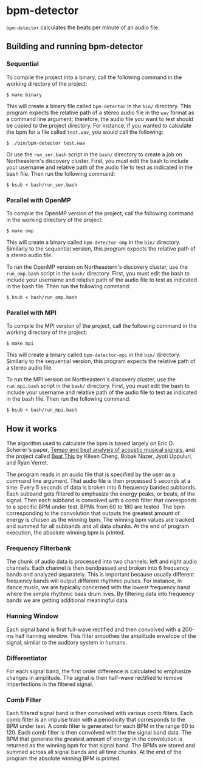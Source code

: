 # bpm-detector

`bpm-detector` calculates the beats per minute of an audio file.

## Building and running bpm-detector

### Sequential

To compile the project into a binary, call the following command in the working directory of the project:

    $ make binary

This will create a binary file called `bpm-detector` in the `bin/` directory. This program expects the relative path of a stereo audio file in the `wav` format as a command line argument; therefore, the audio file you want to test should be copied to the project directory. For instance, if you wanted to calculate the bpm for a file called `test.wav`, you would call the following:

    $ ./bin/bpm-detector test.wav

Or use the `run_ser.bash` script in the `bash/` directory to create a job on Northeastern's discovery cluster. First, you must edit the bash to include your username and relative path of the audio file to test as indicated in the bash file. Then run the following command:

    $ bsub < bash/run_ser.bash

### Parallel with OpenMP

To compile the OpenMP version of the project, call the following command in the working directory of the project:

    $ make omp

This will create a binary called `bpm-detector-omp` in the `bin/` directory. Similarly to the sequential version, this program expects the relative path of a stereo audio file.

To run the OpenMP version on Northeastern's discovery cluster, use the `run_omp.bash` script in the `bash/` directory. First, you must edit the bash to include your username and relative path of the audio file to test as indicated in the bash file. Then run the following command:

    $ bsub < bash/run_omp.bash

### Parallel with MPI

To compile the MPI version of the project, call the following command in the working directory of the project:

    $ make mpi

This will create a binary called `bpm-detector-mpi` in the `bin/` directory. Similarly to the sequential version, this program expects the relative path of a stereo audio file.

To run the MPI version on Northeastern's discovery cluster, use the `run_mpi.bash` script in the `bash/` directory. First, you must edit the bash to include your username and relative path of the audio file to test as indicated in the bash file. Then run the following command:

    $ bsub < bash/run_mpi.bash

## How it works

The algorithm used to calculate the bpm is based largely on Eric D. Scheirer's paper, [Tempo and beat analysis of acoustic musical signals](http://www.iro.umontreal.ca/~pift6080/H09/documents/papers/scheirer_jasa.pdf), and the project called [Beat This](https://www.clear.rice.edu/elec301/Projects01/beat_sync/index.html) by Kileen Cheng, Bobak Nazer, Jyoti Uppuluri, and Ryan Verret.

The program reads in an audio file that is specified by the user as a command line argument. That audio file is then processed 5 seconds at a time. Every 5 seconds of data is broken into 6 frequency banded subbands. Each subband gets filtered to emphasize the energy peaks, or beats, of the signal. Then each subband is convolved with a comb filter that corresponds to a specific BPM under test. BPMs from 60 to 180 are tested. The bpm corresponding to the convolution that outputs the greatest amount of energy is chosen as the winning bpm. The winning bpm values are tracked and summed for all subbands and all data chunks. At the end of program execution, the absolute winning bpm is printed.

### Frequency Filterbank

The chunk of audio data is processed into two channels: left and right audio channels. Each channel is then bandpassed and broken into 6 frequency bands and analyzed separately. This is important because usually different frequency bands will output different rhythmic pulses. For instance, in dance music, we are typically concerned with the lowest frequency band where the simple rhythmic bass drum lives. By filtering data into frequency bands we are getting additional meaningful data.

### Hanning Window

Each signal band is first full-wave rectified and then convolved with a 200-ms half hanning window. This filter smoothes the amplitude envelope of the signal, similar to the auditory system in humans.

### Differentiator

For each signal band, the first order difference is calculated to emphasize changes in amplitude. The signal is then half-wave rectified to remove imperfections in the filtered signal.

### Comb Filter

Each filtered signal band is then convolved with various comb filters. Each comb filter is an impulse train with a periodicity that corresponds to the BPM under test. A comb filter is generated for each BPM in the range 60 to 120. Each comb filter is then convolved with the the signal band data. The BPM that generate the greatest amount of energy in the convolution is returned as the winning bpm for that signal band. The BPMs are stored and summed across all signal bands and all time chunks. At the end of the program the absolute winning BPM is printed.



